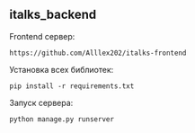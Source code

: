 ## italks_backend

Frontend сервер:
```
https://github.com/Alllex202/italks-frontend
```

Установка всех библиотек:
```
pip install -r requirements.txt
```

Запуск сервера:
```
python manage.py runserver
```
